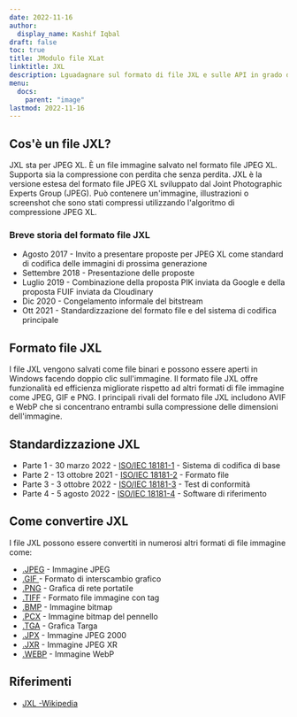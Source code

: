 ```yaml
---
date: 2022-11-16
author:
  display_name: Kashif Iqbal
draft: false
toc: true
title: JModulo file XLat
linktitle: JXL
description: Lguadagnare sul formato di file JXL e sulle API in grado di creare e aprire file JXLs.
menu:
  docs:
    parent: "image"
lastmod: 2022-11-16
---
```


## Cos'è un file JXL?

JXL sta per JPEG XL. È un file immagine salvato nel formato file JPEG XL. Supporta sia la compressione con perdita che senza perdita. JXL è la versione estesa del formato file JPEG XL sviluppato dal Joint Photographic Experts Group (JPEG). Può contenere un'immagine, illustrazioni o screenshot che sono stati compressi utilizzando l'algoritmo di compressione JPEG XL.

### Breve storia del formato file JXL

 * Agosto 2017 - Invito a presentare proposte per JPEG XL come standard di codifica delle immagini di prossima generazione
 * Settembre 2018 - Presentazione delle proposte
 * Luglio 2019 - Combinazione della proposta PIK inviata da Google e della proposta FUIF inviata da Cloudinary
 * Dic 2020 - Congelamento informale del bitstream
 * Ott 2021 - Standardizzazione del formato file e del sistema di codifica principale

## Formato file JXL

I file JXL vengono salvati come file binari e possono essere aperti in Windows facendo doppio clic sull'immagine. Il formato file JXL offre funzionalità ed efficienza migliorate rispetto ad altri formati di file immagine come JPEG, GIF e PNG. I principali rivali del formato file JXL includono AVIF e WebP che si concentrano entrambi sulla compressione delle dimensioni dell'immagine.

## Standardizzazione JXL

 * Parte 1 - 30 marzo 2022 - [ISO/IEC 18181-1](https://www.iso.org/standard/77977.html) - Sistema di codifica di base
 * Parte 2 - 13 ottobre 2021 - [ISO/IEC 18181-2](https://www.iso.org/standard/80617.html) - Formato file
 * Parte 3 - 3 ottobre 2022 - [ISO/IEC 18181-3](https://www.iso.org/standard/80618.html) - Test di conformità
 * Parte 4 - 5 agosto 2022 - [ISO/IEC 18181-4](https://www.iso.org/standard/80619.html) - Software di riferimento

## Come convertire JXL

I file JXL possono essere convertiti in numerosi altri formati di file immagine come:

 * [.JPEG](/image/jpeg/) - Immagine JPEG
 * [.GIF ](/image/gif/) - Formato di interscambio grafico
 * [.PNG](/image/png/) - Grafica di rete portatile
 * [.TIFF](/image/tiff/) - Formato file immagine con tag
 * [.BMP](/image/bmp/) - Immagine bitmap
 * [.PCX](/image/pcx/) - Immagine bitmap del pennello
 * [.TGA](/image/tga/) - Grafica Targa
 * [.JPX](/image/jpx/) - Immagine JPEG 2000
 * [.JXR](/image/jxr/) - Immagine JPEG XR
 * [.WEBP](/image/webp/) - Immagine WebP

## Riferimenti

 * [JXL -Wikipedia](https://en.wikipedia.org/wiki/JPEG_XL)

